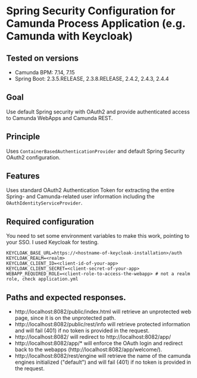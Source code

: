 # Spring Security Configuration for Camunda Process Application (e.g. Camunda with Keycloak)

## Tested on versions

* Camunda BPM: 7.14, 7.15
* Spring Boot: 2.3.5.RELEASE, 2.3.8.RELEASE, 2.4.2, 2.4.3, 2.4.4

## Goal

Use default Spring security with OAuth2 and provide authenticated access to Camunda WebApps and
Camunda REST.

## Principle

Uses `ContainerBasedAuthenticationProvider` and default Spring Security OAuth2 configuration.

## Features

Uses standard OAuth2 Authentication Token for extracting the entire Spring- and Camunda-related
user information including the `OAuthIdentityServiceProvider`.


## Required configuration

You need to set some environment variables to make this work, pointing to your SSO. I used Keycloak
for testing.

    KEYCLOAK_BASE_URL=https://<hostname-of-keycloak-installation>/auth
    KEYCLOAK_REALM=<realm>
    KEYCLOAK_CLIENT_ID=<client-id-of-your-app>
    KEYCLOAK_CLIENT_SECRET=<client-secret-of-your-app>
    WEBAPP_REQUIRED_ROLE=<client-role-to-access-the-webapp> # not a realm role, check application.yml
 
## Paths and expected responses.

* http://localhost:8082/public/index.html will retrieve an unprotected web page, since it is on the unprotected path.
* http://localhost:8082/public/rest/info will retrieve protected information and will fail (401) if no token is provided in the request.
* http://localhost:8082/ will redirect to http://localhost:8082/app/
* http://localhost:8082/app/* will enforce the OAuth login and redirect back to the webapps (http://localhost:8082/app/welcome/).
* http://localhost:8082/rest/engine will retrieve the name of the camunda engines initialized ("default") and will fail (401) if no token is provided in the request.
 
